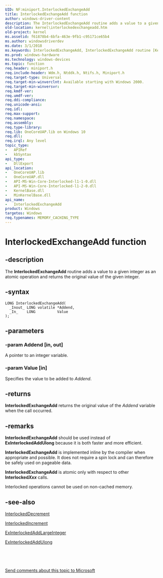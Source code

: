 ```yaml
---
UID: NF:miniport.InterlockedExchangeAdd
title: InterlockedExchangeAdd function
author: windows-driver-content
description: The InterlockedExchangeAdd routine adds a value to a given integer as an atomic operation and returns the original value of the given integer.
old-location: kernel\interlockedexchangeadd.htm
old-project: kernel
ms.assetid: f61878b4-6bfa-463e-9fb1-c95171ce65b4
ms.author: windowsdriverdev
ms.date: 3/1/2018
ms.keywords: InterlockedExchangeAdd, InterlockedExchangeAdd routine [Kernel-Mode Driver Architecture], k102_ed690604-0379-476d-b838-4820f47b850a.xml, kernel.interlockedexchangeadd, wdm/InterlockedExchangeAdd
ms.prod: windows-hardware
ms.technology: windows-devices
ms.topic: function
req.header: miniport.h
req.include-header: Wdm.h, Ntddk.h, Ntifs.h, Miniport.h
req.target-type: Universal
req.target-min-winverclnt: Available starting with Windows 2000.
req.target-min-winversvr: 
req.kmdf-ver: 
req.umdf-ver: 
req.ddi-compliance: 
req.unicode-ansi: 
req.idl: 
req.max-support: 
req.namespace: 
req.assembly: 
req.type-library: 
req.lib: OneCoreUAP.lib on Windows 10
req.dll: 
req.irql: Any level
topic_type:
-	APIRef
-	kbSyntax
api_type:
-	DllExport
api_location:
-	OneCoreUAP.lib
-	OneCoreUAP.dll
-	API-MS-Win-Core-Interlocked-l1-1-0.dll
-	API-MS-Win-Core-Interlocked-l1-2-0.dll
-	KernelBase.dll
-	MinKernelBase.dll
api_name:
-	InterlockedExchangeAdd
product: Windows
targetos: Windows
req.typenames: MEMORY_CACHING_TYPE
---
```


# InterlockedExchangeAdd function


## -description


The <b>InterlockedExchangeAdd</b> routine adds a value to a given integer as an atomic operation and returns the original value of the given integer.


## -syntax


````
LONG InterlockedExchangeAdd(
  _Inout_ LONG volatile *Addend,
  _In_    LONG          Value
);
````


## -parameters




### -param Addend [in, out]

A pointer to an integer variable.


### -param Value [in]

Specifies the value to be added to <i>Addend</i>. 


## -returns



<b>InterlockedExchangeAdd</b> returns the original value of the <i>Addend</i> variable when the call occurred.




## -remarks



<b>InterlockedExchangeAdd</b> should be used instead of <b>ExInterlockedAddUlong</b> because it is both faster and more efficient. 

<b>InterlockedExchangeAdd</b> is implemented inline by the compiler when appropriate and possible. It does not require a spin lock and can therefore be safely used on pageable data.

<b>InterlockedExchangeAdd</b> is atomic only with respect to other <b>Interlocked<i>Xxx</i></b> calls. 

Interlocked operations cannot be used on non-cached memory. 




## -see-also

<a href="..\wdm\nf-wdm-interlockeddecrement.md">InterlockedDecrement</a>



<a href="..\wdm\nf-wdm-interlockedincrement.md">InterlockedIncrement</a>



<a href="..\wdm\nf-wdm-exinterlockedaddlargeinteger.md">ExInterlockedAddLargeInteger</a>



<a href="..\wdm\nf-wdm-exinterlockedaddulong.md">ExInterlockedAddUlong</a>



 

 

<a href="mailto:wsddocfb@microsoft.com?subject=Documentation%20feedback [kernel\kernel]:%20InterlockedExchangeAdd routine%20 RELEASE:%20(3/1/2018)&amp;body=%0A%0APRIVACY STATEMENT%0A%0AWe use your feedback to improve the documentation. We don't use your email address for any other purpose, and we'll remove your email address from our system after the issue that you're reporting is fixed. While we're working to fix this issue, we might send you an email message to ask for more info. Later, we might also send you an email message to let you know that we've addressed your feedback.%0A%0AFor more info about Microsoft's privacy policy, see http://privacy.microsoft.com/en-us/default.aspx." title="Send comments about this topic to Microsoft">Send comments about this topic to Microsoft</a>

